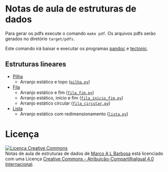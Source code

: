 # Notas de aula de estruturas de dados

Para gerar os pdfs execute o comando `make pdf`. Os arquivos pdfs serão gerados no diretório `target/pdfs`.

Este comando irá baixar e executar os programas [pandoc](https://pandoc.org/)
e [tectonic](http://tectonic-typesetting.github.io/).


## Estruturas lineares

- [Pilha](04-estruturas-lineares-contiguas/exemplos/pilha_tad.py)
  - Arranjo estático e topo ([`pilha.py`](/04-estruturas-lineares-contiguas/exemplos/pilha.py))
- [Fila](04-estruturas-lineares-contiguas/exemplos/fila_tad.py)
  - Arranjo estático e fim ([`fila_fim.py`](04-estruturas-lineares-contiguas/exemplos/fila_fim.py))
  - Arranjo estático, início e fim ([`fila_inicio_fim.py`](04-estruturas-lineares-contiguas/exemplos/fila_inicio_fim.py))
  - Arranjo estático circular ([`fila_circular.py`](04-estruturas-lineares-contiguas/exemplos/fila_circular.py))
- [Lista](04-estruturas-lineares-contiguas/exemplos/pilha_tad.py)
  - Arranjo estático com redimensionamento ([`lista.py`](04-estruturas-lineares-contiguas/exemplos/lista.py))

# Licença

<a rel="license" href="http://creativecommons.org/licenses/by-sa/4.0/">
  <img alt="Licença Creative Commons" style="border-width:0" src="http://i.creativecommons.org/l/by-sa/4.0/88x31.png" />
</a>
<br />
<span xmlns:dct="http://purl.org/dc/terms/" href="http://purl.org/dc/dcmitype/Text" property="dct:title" rel="dct:type">
Notas de aula de estruturas de dados</span> de
<a xmlns:cc="http://creativecommons.org/ns#" href="http://malbarbo.pro.br" property="cc:attributionName" rel="cc:attributionURL">
Marco A L Barbosa</a>
está licenciado com uma Licença
<a rel="license" href="http://creativecommons.org/licenses/by-sa/4.0/">
Creative Commons - Atribuição-CompartilhaIgual 4.0 Internacional</a>.

<!-- % vim: set spell spelllang=pt_br: -->

